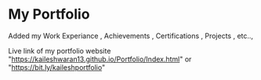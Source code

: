 # My Portfolio

Added my Work Experiance , Achievements , Certifications , Projects , etc..,

Live link of my portfolio website 
"https://kaileshwaran13.github.io/Portfolio/Index.html" or "https://bit.ly/kaileshportfolio"
